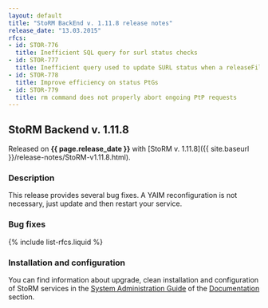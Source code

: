 ```yaml
---
layout: default
title: "StoRM BackEnd v. 1.11.8 release notes"
release_date: "13.03.2015"
rfcs:
- id: STOR-776
  title: Inefficient SQL query for surl status checks
- id: STOR-777
  title: Inefficient query used to update SURL status when a releaseFiles is called
- id: STOR-778
  title: Improve efficiency on status PtGs
- id: STOR-779
  title: rm command does not properly abort ongoing PtP requests
---
```


## StoRM Backend v. 1.11.8

Released on **{{ page.release_date }}** with [StoRM v. 1.11.8]({{ site.baseurl }}/release-notes/StoRM-v1.11.8.html).

### Description

This release provides several bug fixes.
A YAIM reconfiguration is not necessary, just update and then restart your service.

### Bug fixes

{% include list-rfcs.liquid %}

### Installation and configuration

You can find information about upgrade, clean installation and configuration of
StoRM services in the [System Administration Guide][storm-sysadmin-guide] of
the [Documentation][storm-documentation] section.

[storm-documentation]: {{site.baseurl}}/documentation.html
[storm-sysadmin-guide]: {{site.baseurl}}/documentation/sysadmin-guide/1.11.8
